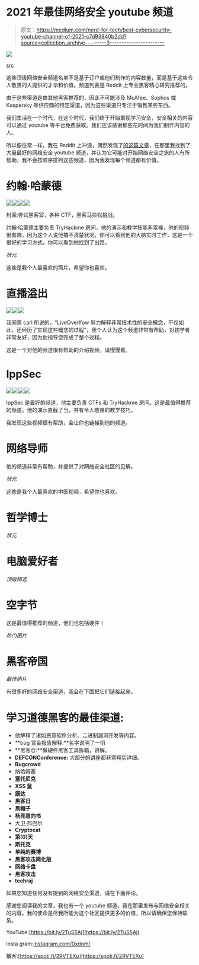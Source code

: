 # 2021 年最佳网络安全 youtube 频道

> 原文：<https://medium.com/nerd-for-tech/best-cybersecurity-youtube-channel-of-2021-c7d93840b2dd?source=collection_archive---------3----------------------->

![](img/98fe5f26fa2773569b233f2371d0bc16.png)

[src](https://www.reddit.com/r/hacking/comments/nj68g2/which_is_your_favourite_cybersecurity_youtube/?utm_source=share&utm_medium=web2x&context=3)

这些顶级网络安全频道名单不是基于订户或他们制作的内容数量，而是基于这些令人敬畏的人提供的才华和价值。频道列表是 Reddit 上专业黑客精心研究推荐的。

由于这些渠道是由其他黑客推荐的，因此不可能涉及 McAfee、Sophos 或 Kaspersky 等供应商的特定渠道，因为这些渠道只专注于销售某些东西。

我们生活在一个时代，在这个时代，我们终于开始重视学习安全，安全相关的内容可以通过 youtube 等平台免费获取。我们应该感谢那些花时间为我们制作内容的人。

所以像往常一样，我在 Reddit 上冲浪，偶然发现了[的这篇文章](https://www.reddit.com/r/hacking/comments/nj68g2/which_is_your_favourite_cybersecurity_youtube/?utm_source=share&utm_medium=web2x&context=3)，在那里我找到了大量最好的网络安全 youtube 频道，并认为它可能对开始网络安全之旅的人有所帮助。我不会按顺序排列这些频道，因为我发现每个频道都有价值。

# 约翰·哈蒙德

![](img/521dc50975b7c5a80fd07a30db5d88a9.png)![](img/af54b7b102af582a8fc05f4d96a4edec.png)![](img/b17dde2b3c0fca735a3a5ef0992931e9.png)![](img/4ed2545dffd6a53c316828ba28d4cb59.png)

封面:尝试黑客室，各种 CTF，黑客马拉松挑战。

约翰·哈蒙德主要负责 TryHackme 房间，他的演示和教学技能非常棒，他的视频很有趣，因为这个人说他搞不清楚状况，你可以看到他的大脑实时工作，这是一个很好的学习方式，你可以看到他找到了出路。

*状元*

这些是我个人最喜欢的照片，希望你也喜欢。

# 直播溢出

![](img/21e231cebc23b8073ec1c138970b0697.png)![](img/cfecc21797f70754f03dd357a8614fe5.png)![](img/17dc78e3c7ba3ab590182e7127a749d1.png)

我同意 carl 所说的，“LiveOverlfow 努力解释非常技术性的安全概念，不仅如此，还经历了实现这些概念的过程”，我个人认为这个频道非常有帮助，对初学者非常友好，因为他指导您完成了整个过程。

这是一个对他的频道很有帮助的介绍视频，请慢慢看。

# IppSec

![](img/cf2e7f5adf6698cd79b453df334e363f.png)![](img/f3bc01be45967a28ad862b55a3f57042.png)![](img/1eac86d8c51e6f0954debc5fcd23b324.png)![](img/176db7f35ddbbb45699a594ff8ee698c.png)

IppSec 是最好的频道，他主要负责 CTFs 和 TryHackme 房间。这是最值得推荐的频道。他的演示直截了当，并有令人敬畏的教学技巧。

我发现这些视频很有帮助，会让你也链接到他的频道。

# 网络导师

他的频道非常有帮助，并提供了对网络安全社区的见解。

*状元*

这些是我个人最喜欢的中医视频，希望你也喜欢。

# 哲学博士

*状元*

# 电脑爱好者

*顶级精选*

# **空字节**

这是最值得推荐的频道，他们也包括硬件！

*热门图片*

# **黑客帝国**

*最佳照片*

有很多好的网络安全渠道，我会在下面把它们链接起来。

# 学习道德黑客的最佳渠道:

*   他解释了诸如恶意软件分析、二进制漏洞开发等内容。
*   **bug 赏金报告解释:**名字说明了一切
*   **黑客仓:**做硬件黑客工具拆箱，讲解。
*   **DEFCONConference:** 大部分的讲座都非常翔实详细。
*   **Bugcrowd**
*   纳哈姆塞
*   **塞托尼克**
*   **XSS 鼠**
*   **康达**
*   **黑客日**
*   **黑帽子**
*   **杨亮意向书**
*   大卫·邦巴尔
*   **Cryptocat**
*   **第[0]天**
*   **斯托克**
*   **单纯的赛博**
*   **黑客攻击简化版**
*   **网络卡盘**
*   **黑客攻击**
*   **techraj**

如果您知道任何没有提到的网络安全渠道，请在下面评论。

感谢您阅读我的文章，我也有一个 youtube 频道，我在那里发布与网络安全相关的内容。我的使命是尽我所能为这个社区提供更多的价值，所以请确保您保持联系。

YouTube:[https://bit.ly/2TuS5Aj](https://bit.ly/2TuS5Aj)

insta gram:[instagram.com/0xdom/](https://www.instagram.com/0xdom/)

播客:[https://spoti.fi/2RVTEXu](https://spoti.fi/2RVTEXu)